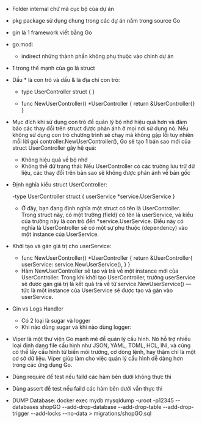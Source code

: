 - Folder internal chứ mã cục bộ của dự án

- pkg package sử dụng chung trong các dự án nằm trong source Go

- gin là 1 framework viết bằng Go

- go.mod:

  - indirect những thành phần không phụ thuộc vào chính dự án

- 1 trong thế mạnh của go là struct

- Dấu \* là con trỏ và dấu & là địa chỉ con trỏ:

  - type UserController struct {
    }

  - func NewUserController() \*UserController {
    return &UserController{}
    }

- Mục đích khi sử dụng con trỏ để quản lý bộ nhớ hiệu quả hơn và đảm bảo các thay đổi trên struct được phản ánh ở mọi nơi sử dụng nó. Nếu không sử dụng con trỏ chương trình sẽ chạy mà không gặp lỗi tuy nhiên mỗi lời gọi controller.NewUserController(), Go sẽ tạo 1 bản sao mới của struct UserController gây hệ quả:

  - Không hiệu quả về bộ nhớ
  - Không thể dữ trạng thái: Nếu UserController có các trường lưu trữ dữ liệu, các thay đổi trên bản sao sẽ không được phản ánh về bản gốc

- Định nghĩa kiểu struct UserController:

  -type UserController struct {
  userService \*service.UserService
  }

  - Ở đây, bạn đang định nghĩa một struct có tên là UserController.
    Trong struct này, có một trường (field) có tên là userService, và kiểu của trường này là con trỏ đến \*service.UserService. Điều này có nghĩa là UserController sẽ có một sự phụ thuộc (dependency) vào một instance của UserService.

- Khởi tạo và gán giá trị cho userService:

  - func NewUserController() \*UserController {
    return &UserController{
    userService: service.NewUserService(),
    }
    }
  - Hàm NewUserController sẽ tạo và trả về một instance mới của UserController.
    Trong khi khởi tạo UserController, trường userService sẽ được gán giá trị là kết quả trả về từ service.NewUserService() — tức là một instance của UserService sẽ được tạo và gán vào userService.

- Gin vs Logs Handler

  - Có 2 loại là sugar và logger
  - Khi nào dùng sugar và khi nào dùng logger:

- Viper là một thư viện Go mạnh mẽ để quản lý cấu hình. Nó hỗ trợ nhiều loại định dạng file cấu hình như JSON, YAML, TOML, HCL, INI, và cũng có thể lấy cấu hình từ biến môi trường, cờ dòng lệnh, hay thậm chí là một cơ sở dữ liệu. Viper giúp làm cho việc quản lý cấu hình dễ dàng hơn trong các ứng dụng Go.

- Dùng require để test nếu faild các hàm bên dưới không thực thi
- Dùng assert để test nếu faild các hàm bên dưới vẫn thực thi

- DUMP Database:
  docker exec mydb mysqldump -uroot -p12345 --databases shopGO --add-drop-database --add-drop-table --add-drop-trigger --add-locks --no-data > migrations/shopGO.sql
